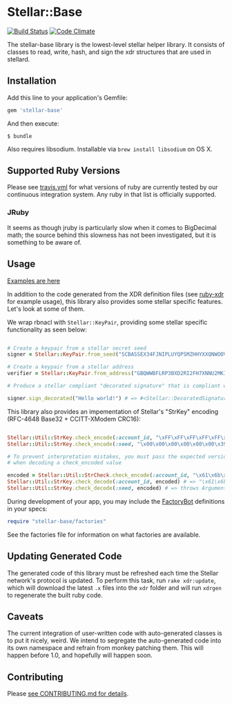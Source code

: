 # Stellar::Base

[![Build Status](https://travis-ci.org/stellar/ruby-stellar-base.svg)](https://travis-ci.org/stellar/ruby-stellar-base)
[![Code Climate](https://codeclimate.com/github/stellar/ruby-stellar-base/badges/gpa.svg)](https://codeclimate.com/github/stellar/ruby-stellar-base)

The stellar-base library is the lowest-level stellar helper library.  It consists of classes
to read, write, hash, and sign the xdr structures that are used in stellard.

## Installation

Add this line to your application's Gemfile:

```ruby
gem 'stellar-base'
```

And then execute:

    $ bundle

Also requires libsodium. Installable via `brew install libsodium` on OS X.

## Supported Ruby Versions

Please see [travis.yml](.travis.yml) for what versions of ruby are currently tested by our continuous integration system.  Any ruby in that list is officially supported.

### JRuby

It seems as though jruby is particularly slow when it comes to BigDecimal math; the source behind this slowness has not been investigated, but it is something to be aware of.

## Usage

[Examples are here](examples)

In addition to the code generated from the XDR definition files (see [ruby-xdr](https://github.com/stellar/ruby-xdr) for example usage), this library also provides some stellar specific features.  Let's look at some of them.

We wrap rbnacl with `Stellar::KeyPair`, providing some stellar specific functionality as seen below:

```ruby

# Create a keypair from a stellar secret seed
signer = Stellar::KeyPair.from_seed("SCBASSEX34FJNIPLUYQPSMZHHYXXQNWOOV42XYZFXM6EGYX2DPIZVIA3")

# Create a keypair from a stellar address
verifier = Stellar::KeyPair.from_address("GBQWWBFLRP3BXD2RI2FH7XNNU2MKIYVUI7QXUAIVG34JY6MQGXVUO3RX")

# Produce a stellar compliant "decorated signature" that is compliant with stellar transactions

signer.sign_decorated("Hello world!") # => #<Stellar::DecoratedSignature ...>

```

This library also provides an impementation of Stellar's "StrKey" encoding (RFC-4648 Base32 + CCITT-XModem CRC16):

```ruby

Stellar::Util::StrKey.check_encode(:account_id, "\xFF\xFF\xFF\xFF\xFF\xFF\xFF") # => "GD777777777764TU"
Stellar::Util::StrKey.check_encode(:seed, "\x00\x00\x00\x00\x00\x00\x39") # => "SAAAAAAAAAADST3H"

# To prevent interpretation mistakes, you must pass the expected version byte
# when decoding a check_encoded value

encoded = Stellar::Util::StrCheck.check_encode(:account_id, "\x61\x6b\x04\xab\x8b\xf6\x1b")
Stellar::Util::StrKey.check_decode(:account_id, encoded) # => "\x61\x6b\x04\xab\x8b\xf6\x1b"
Stellar::Util::StrKey.check_decode(:seed, encoded) # => throws ArgumentError: Unexpected version: :account_id

```

During development of your app, you may include the [FactoryBot](https://github.com/thoughtbot/factory_bot) definitions in your specs:

```ruby
require "stellar-base/factories"
```

See the factories file for information on what factories are available.

## Updating Generated Code

The generated code of this library must be refreshed each time the Stellar network's protocol is updated.  To perform this task, run `rake xdr:update`, which will download the latest `.x` files into the `xdr` folder and will run `xdrgen` to regenerate the built ruby code.

## Caveats

The current integration of user-written code with auto-generated classes is to put it nicely, weird.  We intend to segregate the auto-generated code into its own namespace and refrain from monkey patching them.  This will happen before 1.0, and hopefully will happen soon.

## Contributing

Please [see CONTRIBUTING.md for details](CONTRIBUTING.md).
